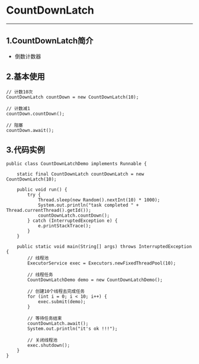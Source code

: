 # CountDownLatch

---

## 1.CountDownLatch简介
* 倒数计数器

## 2.基本使用
	// 计数10次
	CountDownLatch countDown = new CountDownLatch(10);
	
	// 计数减1
	countDown.countDown();
	
	// 阻塞
	countDown.await();

## 3.代码实例
	public class CountDownLatchDemo implements Runnable {
	
		static final CountDownLatch countDownLatch = new CountDownLatch(10);
	
		public void run() {
			try {
				Thread.sleep(new Random().nextInt(10) * 1000);
				System.out.println("task completed " + Thread.currentThread().getId());
				countDownLatch.countDown();
			} catch (InterruptedException e) {
				e.printStackTrace();
			}
		}
	
		public static void main(String[] args) throws InterruptedException {
			// 线程池
			ExecutorService exec = Executors.newFixedThreadPool(10);
			
			// 线程任务
			CountDownLatchDemo demo = new CountDownLatchDemo();
			
			// 创建10个线程去完成任务
			for (int i = 0; i < 10; i++) {
				exec.submit(demo);
			}
	
			// 等待任务结束
			countDownLatch.await();
			System.out.println("it's ok !!!");
			
			// 关闭线程池
			exec.shutdown();
		}
	}